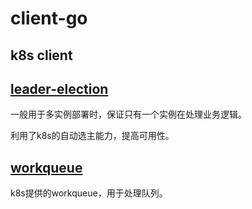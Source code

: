 # client-go

## k8s client

## [leader-election](https://github.com/kubernetes/client-go/tree/master/examples/leader-election)

一般用于多实例部署时，保证只有一个实例在处理业务逻辑。

利用了k8s的自动选主能力，提高可用性。

## [workqueue](https://github.com/kubernetes/client-go/tree/master/examples/workqueue)

k8s提供的workqueue，用于处理队列。